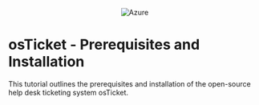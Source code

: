 <p align="center">
<img src="https://i.imgur.com/Clzj7Xs.png"alt="Azure"/>
</p>

<h1>osTicket - Prerequisites and Installation</h1>
This tutorial outlines the prerequisites and installation of the open-source help desk ticketing system osTicket.<br />
